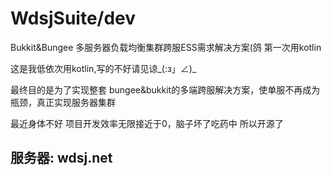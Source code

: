 # WdsjSuite/dev
Bukkit&amp;Bungee 多服务器负载均衡集群跨服ESS需求解决方案(鸽 第一次用kotlin

这是我低依次用kotlin,写的不好请见谅_(:з」∠)_

最终目的是为了实现整套 bungee&bukkit的多端跨服解决方案，使单服不再成为瓶颈，真正实现服务器集群

最近身体不好 项目开发效率无限接近于0，脑子坏了吃药中 所以开源了

## 服务器: wdsj.net

